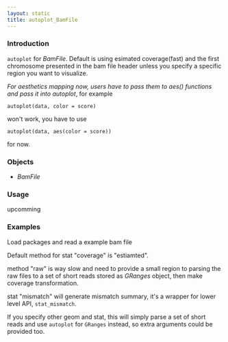 ```yaml
---
layout: static
title: autoplot_BamFile
---
```

<!--roptions dev='png', fig.width=8, fig.height=8, fig.keep = "all", fig.path = "autoplot_BamFile-" -->
<!--begin.rcode setup, message = FALSE, echo = FALSE, warning = FALSE
    render_jekyll()
##    opts_knit$set(upload.fun = function(file) 
##       imgur_upload(file, key = "7733c9b660907f0975935cc9ba657413"))
    dir.path <- "~/Codes/gitrepos/ggbio/master/ggbio/inst/examples/stat/"
    fl<- file.path(dir.path, "autoplot_BamFile.R")
    read_chunk(fl)
end.rcode-->

### Introduction

`autoplot` for *BamFile*. Default is using esimated coverage(fast) and the first
chromosome presented in the bam file header unless you specify a specific region
you want to visualize.

_For aesthetics mapping now, users have to pass them to aes() functions and
pass it into autoplot_, for example
    
	autoplot(data, color = score)
	
won't work, you have to use 

    autoplot(data, aes(color = score))
	
for now.	

### Objects
  * *BamFile*
  
### Usage
  upcomming

### Examples
Load packages and read a example bam file
<!--begin.rcode load, message = TRUE, warning = FALSE
end.rcode-->

Default method for stat "coverage" is "estiamted".
<!--begin.rcode coverage_est, message = TRUE, warning = FALSE
end.rcode-->

method "raw" is way slow and need to provide a small region to parsing the raw
files to a set of short reads stored as *GRanges* object, then make coverage
transformation. 
<!--begin.rcode coverage_raw, message = TRUE, warning = FALSE
end.rcode-->

stat "mismatch" will generate mismatch summary, it's a wrapper for lower level
API, `stat_mismatch`.
<!--begin.rcode mismatch, message = TRUE, warning = FALSE
end.rcode-->

If you specify other geom and stat, this will simply parse a set of short reads
and use `autoplot` for `GRanges` instead, so extra arguments could be provided
too.
<!--begin.rcode other, message = TRUE, warning = FALSE
end.rcode-->


